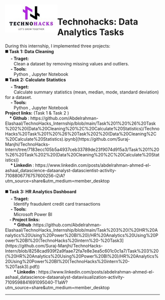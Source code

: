 <img src='./Task 1 & Task 2 (Data Cleaning , Calculate Statistics)/technohacks_logo.jpg' align='left' width="170" height="90" /> 
<h1> Technohacks: Data Analytics Tasks </h1>
During this internship, I implemented three projects:
  <br><b>◼️ Task 1: Data Cleaning </b>
  <br>&emsp; <b>- Traget: </b>
  <br>&emsp;&emsp;Clean a dataset by removing missing values and outliers.
   <br>&emsp; <b>- Tools:</b>
  <br>&emsp;&emsp;Python , Jupyter Notebook
   <br><b>◼️ Task 2: Calculate Statistics </b>
    <br>&emsp; <b>- Traget: </b>
  <br>&emsp;&emsp;Calculate summary statistics (mean, median, mode, standard deviation) for a dataset.
  <br>&emsp; <b>- Tools:</b>
  <br>&emsp;&emsp;Python , Jupyter Notebook
    <br><b>Project links:</b>  (Task 1 & Task 2 )
      <br>&emsp;<b>* Github </b>: https://github.com/Abdelrahman-Elashaal/TechnoHacks_Internship/blob/main/Task%201%20%26%20Task%202%20(Data%20Cleaning%20%2C%20Calculate%20Statistics)/TechnoHacks%20Task%201%20%26%20Task%202%20(Data%20Cleaning%2C%20Calculate%20Statistics).ipynb](https://github.com/Suraj-Manjhi/TechnoHacks-Intern/tree/7183ecc105b5a4937ceb33789de23f9074d915a3/Task%201%20%26%20Task%202%20(Data%20Cleaning%20%2C%20Calculate%20Statistics))
    <br>&emsp;<b> * Linkedin </b>: https://www.linkedin.com/posts/abdelrahman-ahmed-el-ashaal_datascience-dataanalyst-datascientist-activity-7108806776757600256-i2iA?utm_source=share&utm_medium=member_desktop
<br><br> <b>◼️ Task 3: HR Analytics Dashboard </b>
 <br>&emsp; <b>- Traget:</b>
 <br>&emsp;&emsp;Identify fraudulent credit card transactions
<br>&emsp; <b>- Tools:</b>
  <br>&emsp;&emsp;Microsoft Power BI
    <br>&emsp;<b>- Project links:</b>
      <br> &emsp;&emsp;<b>* Github </b>:https://github.com/Abdelrahman-Elashaal/TechnoHacks_Internship/blob/main/Task%203%20(%20HR%20Analytics%20Using%20Power%20BI%20)/HR%20Analytics%20Using%20Power%20BI%20(TechnoHacks%20intern%20-%20Task3](https://github.com/Suraj-Manjhi/TechnoHacks-Intern/blob/8258cad939f2a9faae72fa7e8e3ea5c601c0c1a7/Task%203%20(%20HR%20Analytics%20Using%20Power%20BI%20)/HR%20Analytics%20Using%20Power%20BI%20(TechnoHacks%20intern%20-%20Task3).pdf))
      <br> &emsp;&emsp;<b>* Linkedin </b>: https://www.linkedin.com/posts/abdelrahman-ahmed-el-ashaal_datascience-dataanalyst-datavisualization-activity-7109598841691095040-T1aW?utm_source=share&utm_medium=member_desktop
<hr>
